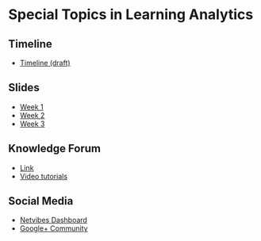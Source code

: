Special Topics in Learning Analytics
======

## Timeline

- [Timeline (draft)](timeline.md)

## Slides

- [Week 1](https://meefen.github.io/LA-UMN/slides/week1.html)
- [Week 2](https://meefen.github.io/LA-UMN/slides/week2.html)
- [Week 3](https://meefen.github.io/LA-UMN/slides/week3.html)

## Knowledge Forum

- [Link](http://kf.utoronto.ca:8080/kforum)
- [Video tutorials](http://kf.utoronto.ca:8080/kforum/about)

## Social Media

- [Netvibes Dashboard](http://www.netvibes.com/laumn)
- [Google+ Community](https://plus.google.com/u/1/communities/105833645291967441690)
